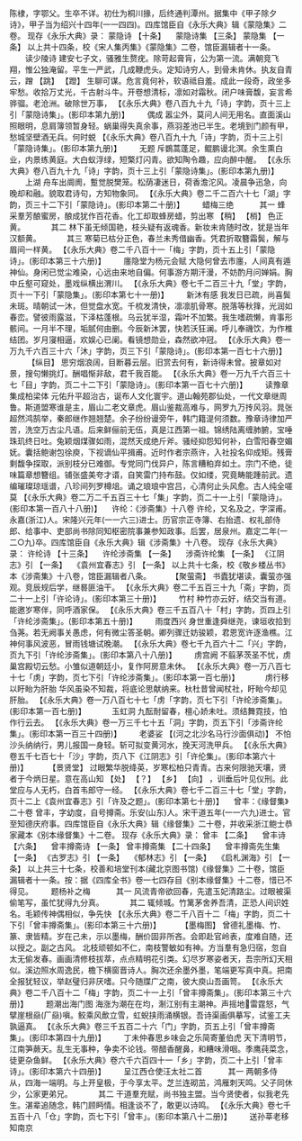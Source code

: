 <!-- { "loadSidebar": true } -->
陈棣，字鄂父。生卒不详。初仕为桐川掾，后终通判潭州。据集中《甲子除夕诗》，甲子当为绍兴十四年(一一四四)。四库馆臣自《永乐大典》辑《蒙隐集》二卷。
现存《永乐大典》录：
蒙隐诗 【十条】 　蒙隐诗集 【三条】 
蒙隐集 【一条】 
以上共十四条，校《宋人集丙集》《蒙隐集》二卷，馆臣漏辑者十一条。
　　读少陵诗
建安七子文，骚雅生赘疣。除苛起膏肓，公为第一流。满朝竞飞翔，惟公独淹留。平生一严武，几成鞭虎头。定知诗穷人，到骨未肯休。执友自青云，蹭 【跳】  【蹬】 生聊可谋。危言竟何补，软语祗自羞。成此一段奇，政坐多牢愁。收拾万丈光，千古射斗牛。开卷想清标，凛如对霜秋。闭户味膏馥，妄言希骅骝。老沧洲。破除世万事，
 【《永乐大典》卷八百九十九「诗」字韵，页十三上引「蒙隐诗集」。(影印本第九册)】 
　　偶成
嚣尘外，莫问人间无用名。直面溪山照眼明，息肩簿领暂身轻。蜗巢得失真余事，燕羽差池已半生。老境到门颜有甲，愁城坚壁酒无兵。何时蜕
 【《永乐大典》卷八百九十九「诗」字韵，页十三上引「蒙隐诗集」。(影印本第九册)】 
　　无题
斥鷃蒿蓬足，鲲鹏谩北溟。余生熏白业，内景练黄庭。大白蚁浮绿，短檠灯闪青。欲知陶令趣，应向醉中醒。
 【《永乐大典》卷八百九十九「诗」字韵，页十三上引「蒙隐诗集」。(影印本第九册)】 
　　上湖
舟车出阛阓，蹔觉脱樊笼。松荫凄迷日，荷香澹沱风。凌晨争迅急，向晚却和融。貌取君诗句，方知物象同。
 【《永乐大典》卷二千二百六十七「湖」字韵，页三十二下引「蒙隐诗」。(影印本第二十册)】 
　　蜡梅三绝
　　　其一
蜂采羣芳酿蜜房，酿成犹作百花香。化工却取蜂房蜡，剪出寒 【稍】  【梢】 色正黄。
　　　其二
林下虽无倾国艳，枝头疑有返魂香。新妆未肯随时改，犹是当年汉额黄。
　　　其三
寒菊已枯分正色，春兰未秀借幽香。凭君折取簪霜鬓，解与眉间一样黄。
 【《永乐大典》卷二千八百十一「梅」字韵，页十五上引「蒙隐诗」。(影印本第三十六册)】 
　　廛隐堂为杨元会赋
大隐何曾去市廛，人间真有遁神仙。身闲已觉尘难染，心远由来地自偏。何事游方期汗漫，不妨酌月问婵娟。胸中丘壑可窥处，墨戏纵横出渭川。
 【《永乐大典》卷七千二百三十九「堂」字韵，页十一下引「蒙隐集」。(影印本第七十一册)】 
　　新沐有感
我发日已疏，尚喜鬓未斑。晴朝试一沐，但觉盘水宽。千梳发清快，凛凛肌骨寒。脱落等秋箨，光润如春峦。譬彼雨露滋，下泽枯蓬根。乌云犹半湿，霜叶不加繁。我生嗜疏懒，肯事形骸间。一月半不理，垢腻何由删。今辰新沐罢，快若沃狂澜。呼儿奉禨饮，为作椎结团。岁月寖相逼，欢娱心已阑。看镜想勋业，森然欲冲冠。
 【《永乐大典》卷一万九千六百三十六「沐」字韵，页三下引「蒙隐诗」。(影印本第一百七十六册)】 
　　 【纵目】 
思穷烟浪阔，目断暮云层。旧赏去何有，新诗得未曾。披章如对景，搜句懒挑灯。酬唱惭非敌，君千我百能。
 【《永乐大典》卷一万九千六百三十七「目」字韵，页二十二下引「蒙隐诗」。(影印本第一百七十六册)】 
　　读豫章集成柏梁体
元佑升平超治古，诞布人文化寰宇。道山翰苑郡仙处，一代文章继周鲁。斯道盟寒谁是主，眉山二老文章虎。眉山鉴裁高难与，网罗九万抟风羽。晁张超然鸿鹄举，秦郎继作翘翘楚。余子纷纷谩旁午，韩门籍湜何须数。豫章诗律加严苦，洗空万古尘凡语。后来鲜俪前无伍，真是江西第一祖。锦绣陆离缠肺腑，宝唾珠玑终日吐。兔颖烟煤骤如雨，混然天成绝斤斧。骚经抑怨知何补，白雪阳春空媚妩。囊括鲍谢包徐庾，下视谪仙平揖甫。近时作者宗燕许，入社投名仰成矩。残膏剩馥争探取，派别枝分已难御。专党同门伐异户，陈言糟粕弃如土。宗门不绝，徒味篇章想簪组。铺张盛美夸才谞，自笑雷门持布鼓。仅如缕，究竟畴能踵前武。遗编璀璨琼瑶谱，八珍间列罗樽俎。诵之琅琅中宫吕，心清何止头风愈。古人纯全嗟莫
 【《永乐大典》卷二万二千五百三十七「集」字韵，页二十一上引「蒙隐诗」。(影印本第一百八十八册)】 
　许纶：《涉斋集》十八卷
许纶，又名及之，字深甫。永嘉(浙江)人。宋隆兴元年(一一六三)进士。历官宗正寺簿、右抬遗、权礼部侍郎、给事中、吏部尚书除同知枢密院事兼参知政事。后罢，居泉州。嘉定二年(一二○九)卒。四库馆臣自《永乐大典》辑《涉斋集》十八卷。
现存《永乐大典》录：
许纶诗 【十三条】 　许纶涉斋集 【一条】 　涉斋许纶集 【一条】 
《江阴志》引 【一条】 　《袁州宜春志》引 【一条】 
以上共十七条，校《敬乡楼丛书》本《涉斋集》十八卷，馆臣漏辑者八条。
　　 【聚萤斋】 
书蠹犹堪读，囊萤亦强观。竞辰规后学，继晷匪油干。
 【《永乐大典》卷二千五百三十九「斋」字韵，页二十一上引「许论诗」。(影印本第三十册)】 
　　竹村
种竹亦云好，结交当有道。能邀岁寒伴，同呼酒家保。
 【《永乐大典》卷三千五百八十「村」字韵，页四上引「许纶涉斋集」。(影印本第五十册)】 
　　雨度西兴
身世重逢舜继尧，谏垣收拾到刍荛。若无阙事关愚虑，何有微尘答圣朝。卿列骤迁妨骏颖，君恩宽许逐渔樵。江神何事风波恶，冒雨钱塘试晚潮。
 【《永乐大典》卷七千九百六十二「兴」字韵，页九下引「许纶涉斋集」。(影印本第八十八册)】 
　　虏宫阙
不翦茅茨圣不忧，虏巢宫殿切云愁。小雏似道朝廷小，复作阿房意未休。
 【《永乐大典》卷一万八百七十七「虏」字韵，页七下引「许纶涉斋集」。(影印本第一百七册)】 
　　　虏行移以盱眙为肝胎
华风虽染不知裁，将底论思献纳来。杕杜昔曾闻杖社，盱眙今却见肝胎。
 【《永乐大典》卷一万八百七十七「虏「字韵，页七下引「许纶涉斋集」。(影印本第一百七册)】 
　　　玉虹洞
九酝耐留春，檀心娇未吐。须结舞霓技，怕作行云去。
 【《永乐大典》卷一万三千七十五「洞」字韵，页五下引「涉斋许纶集」。(影印本第一百三十四册)】 
　　老婆娑 【(河之北沙名马行沙面俱动)】 
不怕沙头纳纳行，男儿报国一身轻。斩可拟变黄河水，挽天河洗甲兵。
 【《永乐大典》卷五千七百七十「沙」字韵，页八下《江阴志》引「许伦集」。(影印本第六十册)】 
　　 【景贤堂】 
过眼繁华脱绛英，岁寒松柏只青青。古来何限驰天壤，贤者于今炳日星。意在高山知 【处】  【？】  【乡】  【向】 ，训垂后叶见仪刑。此堂应与人无朽，白首韦郎守一经。
 【《永乐大典》卷七千二百三十七「堂」字韵，页十二上《袁州宜春志》引「许及之题」。(影印本第七十册)】 
　曾丰：《缘督集》二十卷
曾丰，字幼度，自号撙斋。乐安(山东)人。宋干道五年(一一六九)进士。官至知德庆府事。四库馆臣自《永乐大典》辑《缘督集》二十卷，并收采浙江鲍士恭家藏本《别本缘督集》十二卷。
现存《永乐大典》录：
曾丰 【二条】 　曾丰诗 【六条】 　曾丰撙斋诗 【一条】 
曾丰撙斋集 【二十四条】 　曾丰撙斋先生集 【一条】 
《古罗志》引 【一条】 　《郁林志》引 【一条】 　《启札渊海》引 【一条】 
以上共三十七条，校善和培堂刊本(藏北京图书馆)《缘督集》二十卷，馆臣漏辑者十一条。按：据《四库全书》卷一七四存目《别本缘督集》十二卷，惜已不得见。
　　题杨补之梅
　　　其一
风流青帝欲回春，先遣玉妃清路尘。过眼被渠偷笔写，虽忙犹得九分真。
　　　其二
辄倾城。竹篱茅舍养吾清，正恐人间识姓名。毛颖传神偶相似，争先快
 【《永乐大典》卷二千八百十二「梅」字韵，页二十下引「曾丰撙斋集」。(影印本第三十六册)】 
　　 【墨梅图】 
曾德礼墨梅、竹、篆、隶皆精。岁在己未，示以墨梅，酬价固非所吝。会即赴官岭表，度难自随，还以授之。副之古风。
北枝顽顿如不仁，南枝警敏如有神。方当羣有急归宿，忽自太无偷发春。画画清修枝拔萃，点点精明花引类。幻尽岁寒姿者天，吾宗所幻天相似。溪边照水周逸民，檐下横窗晋诗人。胸次还余墨外墨，笔端更写真中真。把南全报犹轻议，举赵璧归非厌嗜。只今随牒广之南，彼大庾山吾画笥。
 【《永乐大典》卷二千八百十二「梅」字韵，页二十一上引「曾丰撙斋集」。(影印本第三十六册)】 
　　题潮出海门图
海涨为潮在在均，淛江别有主潮神。声摇地雷霆怒，气擘崖根赑(厂赑)嗔。鲛乘风歕立雪，虹蜺挟雨涌横银。吾诗渠画俱摹写，试鉴工夫孰逼真。
 【《永乐大典》卷三千五百二十六「门」字韵，页五上引「曾丰撙斋集」。(影印本第四十九册)】 
　　丁未仲春思乡味会之乐简寄董伯虎
天下清明节，江南笋蕨天。乱生无事种，争卖不论钱。带醋香醒鼻，和糟味滑咽。季鹰莼菜念，徒更杂鱼鲜。
 【《永乐大典》卷六千六百四十一「乡」字韵，页二十上引「曾丰诗」。(影印本第六十四册)】 
　　呈江西仓使汪太社二首
　　　其一
两朝多侍从，四海一端明。与上开皇极，于今享太平。芝兰连砌茁，鸿雁刺天鸣。父子同休少，公家更弟兄。
　　　其二
干道羣充赋，尚书独主盟。当今贤使者，似我老先生。湛辈追随念，韩门顾眄情。相逢谈不了，敢更以诗鸣。
 【《永乐大典》卷七千五百十八「仓」字韵，页七下引「曾丰」。(影印本第八十二册)】 
　　送孙莘老移知南京
